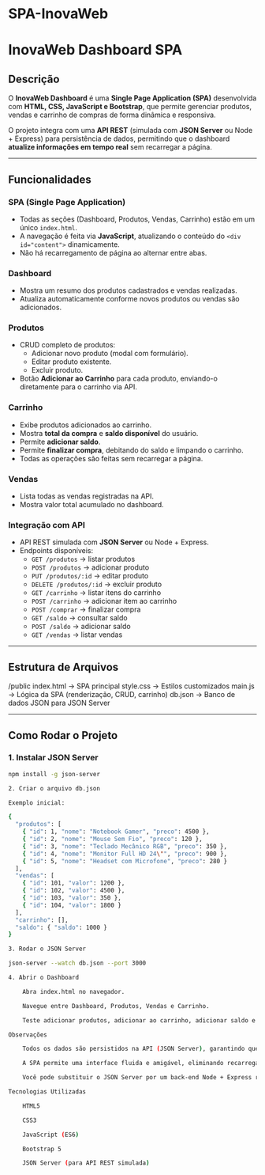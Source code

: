 # SPA-InovaWeb
# InovaWeb Dashboard SPA

## Descrição
O **InovaWeb Dashboard** é uma **Single Page Application (SPA)** desenvolvida com **HTML, CSS, JavaScript e Bootstrap**, que permite gerenciar produtos, vendas e carrinho de compras de forma dinâmica e responsiva.  

O projeto integra com uma **API REST** (simulada com **JSON Server** ou Node + Express) para persistência de dados, permitindo que o dashboard **atualize informações em tempo real** sem recarregar a página.

---

## Funcionalidades

### SPA (Single Page Application)
- Todas as seções (Dashboard, Produtos, Vendas, Carrinho) estão em um único `index.html`.
- A navegação é feita via **JavaScript**, atualizando o conteúdo do `<div id="content">` dinamicamente.
- Não há recarregamento de página ao alternar entre abas.

### Dashboard
- Mostra um resumo dos produtos cadastrados e vendas realizadas.
- Atualiza automaticamente conforme novos produtos ou vendas são adicionados.

### Produtos
- CRUD completo de produtos:
  - Adicionar novo produto (modal com formulário).
  - Editar produto existente.
  - Excluir produto.
- Botão **Adicionar ao Carrinho** para cada produto, enviando-o diretamente para o carrinho via API.

### Carrinho
- Exibe produtos adicionados ao carrinho.
- Mostra **total da compra** e **saldo disponível** do usuário.
- Permite **adicionar saldo**.
- Permite **finalizar compra**, debitando do saldo e limpando o carrinho.
- Todas as operações são feitas sem recarregar a página.

### Vendas
- Lista todas as vendas registradas na API.
- Mostra valor total acumulado no dashboard.

### Integração com API
- API REST simulada com **JSON Server** ou Node + Express.
- Endpoints disponíveis:
  - `GET /produtos` → listar produtos
  - `POST /produtos` → adicionar produto
  - `PUT /produtos/:id` → editar produto
  - `DELETE /produtos/:id` → excluir produto
  - `GET /carrinho` → listar itens do carrinho
  - `POST /carrinho` → adicionar item ao carrinho
  - `POST /comprar` → finalizar compra
  - `GET /saldo` → consultar saldo
  - `POST /saldo` → adicionar saldo
  - `GET /vendas` → listar vendas

---

## Estrutura de Arquivos

/public
index.html → SPA principal
style.css → Estilos customizados
main.js → Lógica da SPA (renderização, CRUD, carrinho)
db.json → Banco de dados JSON para JSON Server


---

## Como Rodar o Projeto

### 1. Instalar JSON Server
```bash
npm install -g json-server

2. Criar o arquivo db.json

Exemplo inicial:

{
  "produtos": [
    { "id": 1, "nome": "Notebook Gamer", "preco": 4500 },
    { "id": 2, "nome": "Mouse Sem Fio", "preco": 120 },
    { "id": 3, "nome": "Teclado Mecânico RGB", "preco": 350 },
    { "id": 4, "nome": "Monitor Full HD 24\"", "preco": 900 },
    { "id": 5, "nome": "Headset com Microfone", "preco": 280 }
  ],
  "vendas": [
    { "id": 101, "valor": 1200 },
    { "id": 102, "valor": 4500 },
    { "id": 103, "valor": 350 },
    { "id": 104, "valor": 1800 }
  ],
  "carrinho": [],
  "saldo": { "saldo": 1000 }
}

3. Rodar o JSON Server

json-server --watch db.json --port 3000

4. Abrir o Dashboard

    Abra index.html no navegador.

    Navegue entre Dashboard, Produtos, Vendas e Carrinho.

    Teste adicionar produtos, adicionar ao carrinho, adicionar saldo e finalizar compras.

Observações

    Todos os dados são persistidos na API (JSON Server), garantindo que o dashboard continue consistente mesmo após recarregar a página.

    A SPA permite uma interface fluida e amigável, eliminando recarregamentos desnecessários.

    Você pode substituir o JSON Server por um back-end Node + Express real, mantendo a mesma estrutura de endpoints.

Tecnologias Utilizadas

    HTML5

    CSS3

    JavaScript (ES6)

    Bootstrap 5

    JSON Server (para API REST simulada)
